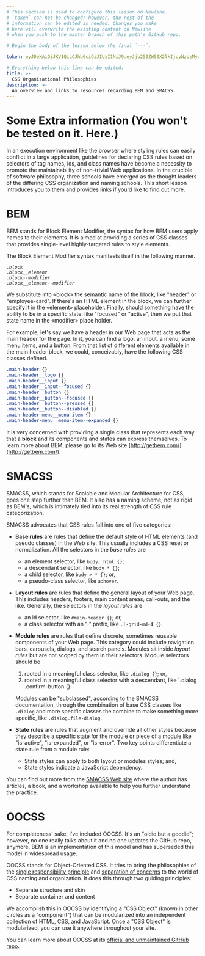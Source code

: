```yaml
---
# This section is used to configure this lesson on Newline.
# `token` can not be changed; however, the rest of the
# information can be edited as needed. Changes you make
# here will overwrite the existing content on Newline
# when you push to the master branch of this path's GitHub repo.

# Begin the body of the lesson below the final `---`.

token: eyJ0eXAiOiJKV1QiLCJhbGciOiJIUzI1NiJ9.eyJjb250ZW50X2lkIjoyNzUzMywiY29udGVudF90eXBlIjoiTGVzc29uIn0.kLnFwadVCUzm7hffSUVEP5BTc6WLKqgTD4U11aj4mh8

# Everything below this line can be edited.
title: >-
  CSS Organizational Philosophies
description: >-
  An overview and links to resources regarding BEM and SMACSS.
---
```


# Some Extra information (You won't be tested on it. Here.)

In an execution environment like the browser where styling rules can easily
conflict in a large application, guidelines for declaring CSS rules based on
selectors of tag names, ids, and class names have become a necessity to promote
the maintainability of non-trivial Web applications. In the crucible of
software philosophy, three schools have emerged as the thought leaders of the
differing CSS organization and naming schools. This short lesson introduces you
to them and provides links if you'd like to find out more.

# BEM

BEM stands for Block Element Modifier, the syntax for how BEM users apply names
to their elements. It is aimed at providing a series of CSS classes that
provides single-level highly-targeted rules to style elements.

The Block Element Modifier syntax manifests itself in the following manner.

<pre class="highlight css"><span class="highlight-copy-clipboard hint--left hint--rounded hint--no-animate" data-hint="Copy Code"></span><code><span class="o">.</span><i><span class="nt">block</span></i>
<span class="o">.</span><i><span class="nt">block</span></i><span class="nt">__</span><i><span class="nt">element</span></i>
<span class="o">.</span><i><span class="nt">block</span></i><span class="nt">--</span><i><span class="nt">modifier</span></i>
<span class="o">.</span><i><span class="nt">block</span></i><span class="nt">__</span><i><span class="nt">element</span></i><span class="nt">--</span><i><span class="nt">modifier</span></i>
</code></pre>

We substitute into «block» the semantic name of the block, like "header" or
"employee-card". If there's an HTML element in the block, we can further specify
it in the «element» placeholder. Finally, should something have the ability to
be in a specific state, like "focused" or "active", then we put that state name
in the «modifier» place holder.

For example, let's say we have a header in our Web page that acts as the main
header for the page. In it, you can find a logo, an input, a menu, some menu
items, and a button. From that list of different elements available in the main
header block, we could, conceivably, have the following CSS classes defined.

```css
.main-header {}
.main-header__logo {}
.main-header__input {}
.main-header__input--focused {}
.main-header__button {}
.main-header__button--focused {}
.main-header__button--pressed {}
.main-header__button--disabled {}
.main-header-menu__menu-item {}
.main-header-menu__menu-item--expanded {}
```

It is very concerned with providing a single class that represents each way that
a **block** and its components and states can express themselves. To learn more
about BEM, please go to its Web site [http://getbem.com/](http://getbem.com/).

# SMACSS

SMACSS, which stands for Scalable and Modular Architecture for CSS, goes one
step further than BEM. It also has a naming scheme, not as rigid as BEM's, which
is intimately tied into its real strength of CSS rule categorization.

SMACSS advocates that CSS rules fall into one of five categories:

* **Base rules** are rules that define the default style of HTML elements (and
  pseudo classes) in the Web site. This usually includes a CSS reset or
  normalization. All the selectors in the *base rules* are
  * an element selector, like `body, html {}`;
  * a descendant selector, like `body * {}`;
  * a child selector, like `body > * {}`; or,
  * a pseudo-class selector, like `a:hover`.
* **Layout rules** are rules that define the general layout of your Web page.
  This includes headers, footers, main content areas, call-outs, and the like.
  Generally, the selectors in the *layout rules* are
  * an id selector, like `#main-header {}`; or,
  * a class selector with an "l" prefix, like `.l-grid-md-4 {}`.
* **Module rules** are rules that define discrete, sometimes reusable components
  of your Web page. This category could include navigation bars, carousels,
  dialogs, and search panels. Modules sit inside *layout rules* but are not
  scoped by them in their selectors. Module selectors should be
  1. rooted in a meaningful class selector, like `.dialog {}`; or,
  1. rooted in a meaningful class selector with a descendant, like `.dialog
     .confirm-button {}

  Modules can be "subclassed", according to the SMACSS documentation, through
  the combination of base CSS classes like `.dialog` and more specific classes
  the combine to make something more specific, like `.dialog.file-dialog`.
* **State rules** are rules that augment and override all other styles because
  they describe a specific state for the module or piece of a module like
  "is-active", "is-expanded", or "is-error". Two key points differentiate a
  state rule from a module rule:
  * State styles can apply to both layout or modules styles; and,
  * State styles indicate a JavaScript dependency.

You can find out more from the [SMACSS Web site](https://smacss.com/) where the
author has articles, a book, and a workshop available to help you further
understand the practice.

# OOCSS

For completeness' sake, I've included OOCSS. It's an "oldie but a goodie";
however, no one really talks about it and no one updates the GitHub
repo, anymore. BEM is an implementation of this model and has superseded this
model in widespread usage.

OOCSS stands for Object-Oriented CSS. It tries to bring the philosophies of the
[single responsibility
principle](https://en.wikipedia.org/wiki/Single_responsibility_principle) and
[separation of concerns](https://en.wikipedia.org/wiki/Separation_of_concerns)
to the world of CSS naming and organization. It does this through two guiding
principles:

* Separate structure and skin
* Separate container and content

We accomplish this in OOCSS by identifying a "CSS Object" (known in other circles
as a "component") that can be modularized into an independent collection of
HTML, CSS, and JavaScript. Once a "CSS Object" is modularized, you can use it
anywhere throughout your site.

You can learn more about OOCSS at its [official and unmaintained GitHub
repo](https://github.com/stubbornella/oocss/wiki).

